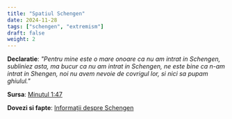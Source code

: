 ```yaml
---
title: "Spatiul Schengen"
date: 2024-11-28
tags: ["schengen", "extremism"]
draft: false
weight: 2
---
```


**Declaratie**: 
*"Pentru mine este o mare onoare ca nu am intrat in Schengen, subliniez asta, <span class="emphasis">ma bucur ca nu am intrat in Schengen</span>, ne este bine ca n-am intrat in Shengen, noi nu avem nevoie de covrigul lor, si nici sa pupam ghiulul."*

**Sursa**: [Minutul 1:47](https://youtu.be/_A093_XU3IE?t=107)

**Dovezi si fapte**: [Informații despre Schengen](https://shorturl.at/QP2Q4)
<!--more-->
